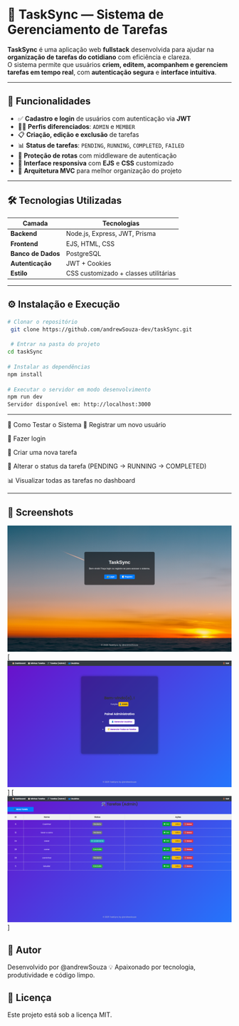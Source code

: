 # 📌 TaskSync — Sistema de Gerenciamento de Tarefas

**TaskSync** é uma aplicação web **fullstack** desenvolvida para ajudar na **organização de tarefas do cotidiano** com eficiência e clareza.  
O sistema permite que usuários **criem, editem, acompanhem e gerenciem tarefas em tempo real**, com **autenticação segura** e **interface intuitiva**.

---

## 🚀 Funcionalidades

- ✅ **Cadastro e login** de usuários com autenticação via **JWT**
- 🧑‍💼 **Perfis diferenciados**: `ADMIN` e `MEMBER`
- 📋 **Criação, edição e exclusão** de tarefas
- 📊 **Status de tarefas**: `PENDING`, `RUNNING`, `COMPLETED`, `FAILED`
- 🔐 **Proteção de rotas** com middleware de autenticação
- 🎨 **Interface responsiva** com **EJS** e **CSS** customizado
- 🧠 **Arquitetura MVC** para melhor organização do projeto

---

## 🛠️ Tecnologias Utilizadas

| Camada          | Tecnologias                              |
|-----------------|-------------------------------------------|
| **Backend**     | Node.js, Express, JWT, Prisma             |
| **Frontend**    | EJS, HTML, CSS                            |
| **Banco de Dados** | PostgreSQL                            |
| **Autenticação** | JWT + Cookies                            |
| **Estilo**      | CSS customizado + classes utilitárias     |

---

## ⚙️ Instalação e Execução

```bash
# Clonar o repositório
 git clone https://github.com/andrewSouza-dev/taskSync.git

 # Entrar na pasta do projeto
cd taskSync

# Instalar as dependências
npm install

# Executar o servidor em modo desenvolvimento
npm run dev
Servidor disponível em: http://localhost:3000

```

---

🧪 Como Testar o Sistema
📝 Registrar um novo usuário

🔑 Fazer login

🧱 Criar uma nova tarefa

🔄 Alterar o status da tarefa (PENDING → RUNNING → COMPLETED)

📊 Visualizar todas as tarefas no dashboard

---

## 📸 Screenshots

[![Tela de inicio do TaskSync](./public/img/taskSync.png)](http://)
[![login](./public/img/login.png)]
[![tasks](./public/img/tasks.png)]

## 🧠 Autor

Desenvolvido por @andrewSouza
💡 Apaixonado por tecnologia, produtividade e código limpo.

## 📄 Licença

Este projeto está sob a licença MIT.
